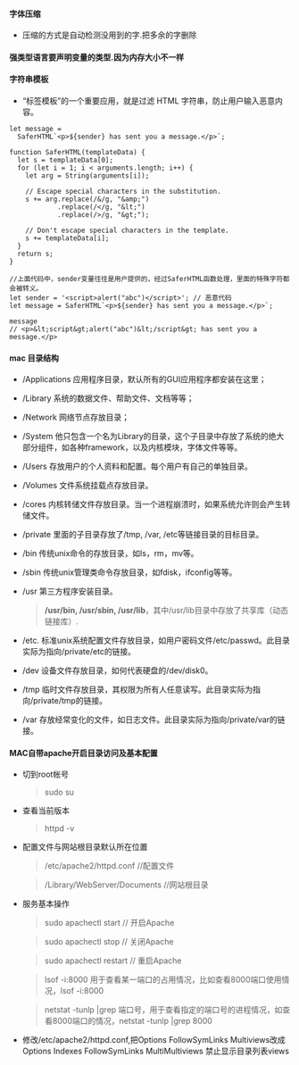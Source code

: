 #### 字体压缩
- 压缩的方式是自动检测没用到的字.把多余的字删除
#### 强类型语言要声明变量的类型.因为内存大小不一样

#### 字符串模板
- “标签模板”的一个重要应用，就是过滤 HTML 字符串，防止用户输入恶意内容。
```
let message =
  SaferHTML`<p>${sender} has sent you a message.</p>`;

function SaferHTML(templateData) {
  let s = templateData[0];
  for (let i = 1; i < arguments.length; i++) {
    let arg = String(arguments[i]);

    // Escape special characters in the substitution.
    s += arg.replace(/&/g, "&amp;")
            .replace(/</g, "&lt;")
            .replace(/>/g, "&gt;");

    // Don't escape special characters in the template.
    s += templateData[i];
  }
  return s;
}
```

```
//上面代码中，sender变量往往是用户提供的，经过SaferHTML函数处理，里面的特殊字符都会被转义。
let sender = '<script>alert("abc")</script>'; // 恶意代码
let message = SaferHTML`<p>${sender} has sent you a message.</p>`;

message
// <p>&lt;script&gt;alert("abc")&lt;/script&gt; has sent you a message.</p>
```

#### mac 目录结构

- /Applications 应用程序目录，默认所有的GUI应用程序都安装在这里；

- /Library 系统的数据文件、帮助文件、文档等等；

- /Network 网络节点存放目录；

- /System 他只包含一个名为Library的目录，这个子目录中存放了系统的绝大部分组件，如各种framework，以及内核模块，字体文件等等。

- /Users 存放用户的个人资料和配置。每个用户有自己的单独目录。

- /Volumes 文件系统挂载点存放目录。

- /cores 内核转储文件存放目录。当一个进程崩溃时，如果系统允许则会产生转储文件。

- /private 里面的子目录存放了/tmp, /var, /etc等链接目录的目标目录。

- /bin 传统unix命令的存放目录，如ls，rm，mv等。

- /sbin 传统unix管理类命令存放目录，如fdisk，ifconfig等等。

- /usr 第三方程序安装目录。

  > **/usr/bin, /usr/sbin, /usr/lib**，其中/usr/lib目录中存放了共享库（动态链接库）.

- /etc. 标准unix系统配置文件存放目录，如用户密码文件/etc/passwd。此目录实际为指向/private/etc的链接。

- /dev 设备文件存放目录，如何代表硬盘的/dev/disk0。

- /tmp 临时文件存放目录，其权限为所有人任意读写。此目录实际为指向/private/tmp的链接。

- /var 存放经常变化的文件，如日志文件。此目录实际为指向/private/var的链接。

#### MAC自带apache开启目录访问及基本配置

- 切到root帐号

  > sudo su

- 查看当前版本

  > httpd -v

- 配置文件与网站根目录默认所在位置

  > /etc/apache2/httpd.conf //配置文件

  > /Library/WebServer/Documents //网站根目录

- 服务基本操作

  > sudo apachectl start // 开启Apache

  > sudo apachectl stop // 关闭Apache

  > sudo apachectl restart // 重启Apache

  > lsof -i:8000  用于查看某一端口的占用情况，比如查看8000端口使用情况，lsof -i:8000

  > netstat -tunlp |grep 端口号，用于查看指定的端口号的进程情况，如查看8000端口的情况，netstat -tunlp |grep 8000

- 修改/etc/apache2/httpd.conf,把Options FollowSymLinks Multiviews改成Options Indexes FollowSymLinks MultiMultiviews 禁止显示目录列表views
